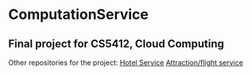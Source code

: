 # ComputationService

## Final project for CS5412, Cloud Computing

Other repositories for the project:
[Hotel Service](https://github.com/AWHochman/HotelService)
[Attraction/flight service](https://github.com/Vicccai/Travel-App)
